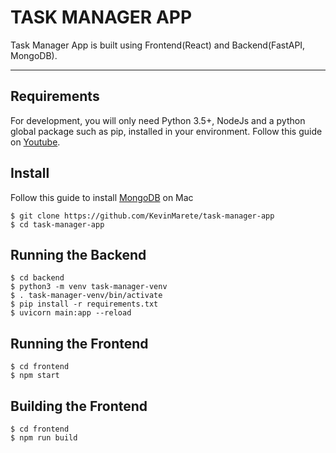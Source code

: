 # TASK MANAGER APP

Task Manager App is built using Frontend(React) and Backend(FastAPI, MongoDB).

---

## Requirements

For development, you will only need Python 3.5+, NodeJs and a python global package such as pip, installed in your environment. Follow this guide on [Youtube](https://www.youtube.com/watch?v=OzUzrs8uJl8).

## Install

Follow this guide to install [MongoDB](https://docs.mongodb.com/manual/tutorial/install-mongodb-on-os-x/) on Mac

    $ git clone https://github.com/KevinMarete/task-manager-app
    $ cd task-manager-app

## Running the Backend

    $ cd backend
    $ python3 -m venv task-manager-venv
    $ . task-manager-venv/bin/activate
    $ pip install -r requirements.txt
    $ uvicorn main:app --reload

## Running the Frontend

    $ cd frontend
    $ npm start

## Building the Frontend

    $ cd frontend
    $ npm run build